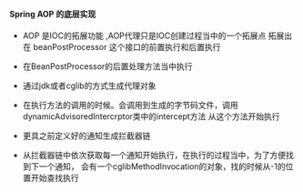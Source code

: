 

#### Spring AOP 的底层实现
 
-   AOP 是IOC的拓展功能 ,AOP代理只是IOC创建过程当中的一个拓展点 拓展出在 beanPostProcessor 这个接口的前置执行和后置执行


-   在BeanPostProcessor的后置处理方法当中执行


-  通过jdk或者cglib的方式生成代理对象

-  在执行方法的调用的时候。会调用到生成的字节码文件，调用dynamicAdvisoredIntercrptor类中的intercept方法
    从这个方法开始执行
    
-  更具之前定义好的通知生成拦截器链


-  从拦截器链中依次获取每一个通知开始执行，在执行的过程当中，为了方便找到下一个通知，
    会有一个cglibMethodInvocation的对象，找的时候从-1的位置开始查找执行   